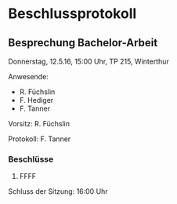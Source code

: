 # Beschlussprotokoll

## Besprechung Bachelor-Arbeit

Donnerstag, 12.5.16, 15:00 Uhr, TP 215, Winterthur

Anwesende:

*   R. Füchslin
*   F. Hediger
*   F. Tanner

Vorsitz: R. Füchslin

Protokoll: F. Tanner

### Beschlüsse

1.  FFFF

Schluss der Sitzung: 16:00 Uhr
